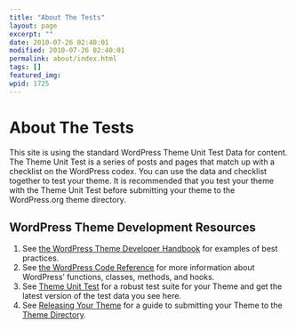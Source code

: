 ```yaml
---
title: "About The Tests"
layout: page
excerpt: ""
date: 2010-07-26 02:40:01
modified: 2010-07-26 02:40:01
permalink: about/index.html
tags: []
featured_img: 
wpid: 1725
---
```


# About The Tests

This site is using the standard WordPress Theme Unit Test Data for content. The Theme Unit Test is a series of posts and pages that match up with a checklist on the WordPress codex. You can use the data and checklist together to test your theme. It is recommended that you test your theme with the Theme Unit Test before submitting your theme to the WordPress.org theme directory.

WordPress Theme Development Resources
-------------------------------------

1. See [the WordPress Theme Developer Handbook](https://developer.wordpress.org/themes/) for examples of best practices.
2. See [the WordPress Code Reference](https://developer.wordpress.org/reference/) for more information about WordPress’ functions, classes, methods, and hooks.
3. See [Theme Unit Test](https://codex.wordpress.org/Theme_Unit_Test) for a robust test suite for your Theme and get the latest version of the test data you see here.
4. See [Releasing Your Theme](https://developer.wordpress.org/themes/release/) for a guide to submitting your Theme to the [Theme Directory](https://wordpress.org/themes/).